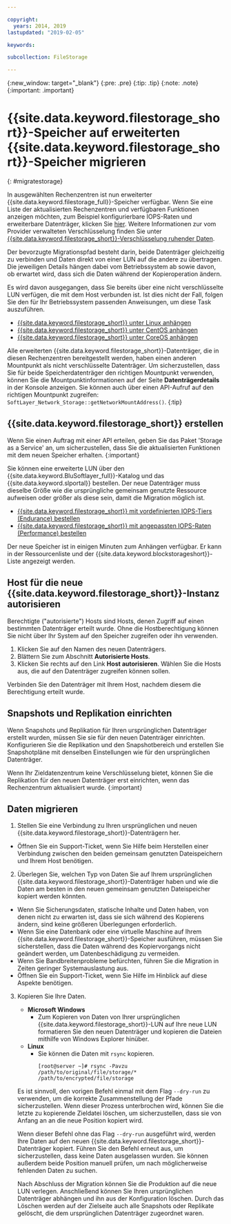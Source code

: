 ```yaml
---

copyright:
  years: 2014, 2019
lastupdated: "2019-02-05"

keywords:

subcollection: FileStorage

---
```

{:new_window: target="_blank"}
{:pre: .pre}
{:tip: .tip}
{:note: .note}
{:important: .important}

# {{site.data.keyword.filestorage_short}}-Speicher auf erweiterten {{site.data.keyword.filestorage_short}}-Speicher migrieren
{: #migratestorage}

In ausgewählten Rechenzentren ist nun erweiterter {{site.data.keyword.filestorage_full}}-Speicher verfügbar. Wenn Sie eine Liste der aktualisierten Rechenzentren und verfügbaren Funktionen anzeigen möchten, zum Beispiel konfigurierbare IOPS-Raten und erweiterbare Datenträger, klicken Sie [hier](/docs/infrastructure/FileStorage?topic=FileStorage-news). Weitere Informationen zur vom Provider verwalteten Verschlüsselung finden Sie unter [{{site.data.keyword.filestorage_short}}-Verschlüsselung ruhender Daten](/docs/infrastructure/FileStorage?topic=FileStorage-encryption).

Der bevorzugte Migrationspfad besteht darin, beide Datenträger gleichzeitig zu verbinden und Daten direkt von einer LUN auf die andere zu übertragen. Die jeweiligen Details hängen dabei vom Betriebssystem ab sowie davon, ob erwartet wird, dass sich die Daten während der Kopieroperation ändern.

Es wird davon ausgegangen, dass Sie bereits über eine nicht verschlüsselte LUN verfügen, die mit dem Host verbunden ist. Ist dies nicht der Fall, folgen Sie den für Ihr Betriebssystem passenden Anweisungen, um diese Task auszuführen.

- [{{site.data.keyword.filestorage_short}} unter Linux anhängen](/docs/infrastructure/FileStorage?topic=FileStorage-mountingLinux)
- [{{site.data.keyword.filestorage_short}} unter CentOS anhängen](/docs/infrastructure/FileStorage?topic=FileStorage-mountingCentOS)
- [{{site.data.keyword.filestorage_short}} unter CoreOS anhängen](/docs/infrastructure/FileStorage?topic=FileStorage-mountingCoreOS)

Alle erweiterten {{site.data.keyword.filestorage_short}}-Datenträger, die in diesen Rechenzentren bereitgestellt werden, haben einen anderen Mountpunkt als nicht verschlüsselte Datenträger. Um sicherzustellen, dass Sie für beide Speicherdatenträger den richtigen Mountpunkt verwenden, können Sie die Mountpunktinformationen auf der Seite **Datenträgerdetails** in der Konsole anzeigen. Sie können auch über einen API-Aufruf auf den richtigen Mountpunkt zugreifen: `SoftLayer_Network_Storage::getNetworkMountAddress()`.
{:tip}


## {{site.data.keyword.filestorage_short}} erstellen

Wenn Sie einen Auftrag mit einer API erteilen, geben Sie das Paket 'Storage as a Service' an, um sicherzustellen, dass Sie die aktualisierten Funktionen mit dem neuen Speicher erhalten.
{:important}

Sie können eine erweiterte LUN über den {{site.data.keyword.BluSoftlayer_full}}-Katalog und das {{site.data.keyword.slportal}} bestellen. Der neue Datenträger muss dieselbe Größe wie die ursprüngliche gemeinsam genutzte Ressource aufweisen oder größer als diese sein, damit die Migration möglich ist.

- [{{site.data.keyword.filestorage_short}} mit vordefinierten IOPS-Tiers (Endurance) bestellen](/docs/infrastructure/FileStorage?topic=FileStorage-orderingConsole#endurance)
- [{{site.data.keyword.filestorage_short}} mit angepassten IOPS-Raten (Performance) bestellen](/docs/infrastructure/FileStorage?topic=FileStorage-orderingConsole#performance)

Der neue Speicher ist in einigen Minuten zum Anhängen verfügbar. Er kann in der Ressourcenliste und der {{site.data.keyword.blockstorageshort}}-Liste angezeigt werden.


## Host für die neue {{site.data.keyword.filestorage_short}}-Instanz autorisieren

Berechtigte ("autorisierte") Hosts sind Hosts, denen Zugriff auf einen bestimmten Datenträger erteilt wurde. Ohne die Hostberechtigung können Sie nicht über Ihr System auf den Speicher zugreifen oder ihn verwenden.

1. Klicken Sie auf den Namen des neuen Datenträgers.
2. Blättern Sie zum Abschnitt **Autorisierte Hosts**.
3. Klicken Sie rechts auf den Link **Host autorisieren**. Wählen Sie die Hosts aus, die auf den Datenträger zugreifen können sollen.

Verbinden Sie den Datenträger mit Ihrem Host, nachdem diesem die Berechtigung erteilt wurde.


## Snapshots und Replikation einrichten

Wenn Snapshots und Replikation für Ihren ursprünglichen Datenträger erstellt wurden, müssen Sie sie für den neuen Datenträger einrichten. Konfigurieren Sie die Replikation und den Snapshotbereich und erstellen Sie Snapshotpläne mit denselben Einstellungen wie für den ursprünglichen Datenträger.

Wenn Ihr Zieldatenzentrum keine Verschlüsselung bietet, können Sie die Replikation für den neuen Datenträger erst einrichten, wenn das Rechenzentrum aktualisiert wurde.
{:important}


## Daten migrieren

1. Stellen Sie eine Verbindung zu Ihren ursprünglichen und neuen {{site.data.keyword.filestorage_short}}-Datenträgern her.
  - Öffnen Sie ein Support-Ticket, wenn Sie Hilfe beim Herstellen einer Verbindung zwischen den beiden gemeinsam genutzten Dateispeichern und Ihrem Host benötigen.

2. Überlegen Sie, welchen Typ von Daten Sie auf Ihrem ursprünglichen {{site.data.keyword.filestorage_short}}-Datenträger haben und wie die Daten am besten in den neuen gemeinsam genutzten Dateispeicher kopiert werden könnten.
  - Wenn Sie Sicherungsdaten, statische Inhalte und Daten haben, von denen nicht zu erwarten ist, dass sie sich während des Kopierens ändern, sind keine größeren Überlegungen erforderlich.
  - Wenn Sie eine Datenbank oder eine virtuelle Maschine auf Ihrem {{site.data.keyword.filestorage_short}}-Speicher ausführen, müssen Sie sicherstellen, dass die Daten während des Kopiervorgangs nicht geändert werden, um Datenbeschädigung zu vermeiden.
  - Wenn Sie Bandbreitenprobleme befürchten, führen Sie die Migration in Zeiten geringer Systemauslastung aus.
  - Öffnen Sie ein Support-Ticket, wenn Sie Hilfe im Hinblick auf diese Aspekte benötigen.

3. Kopieren Sie Ihre Daten.
   - **Microsoft Windows**
     - Zum Kopieren von Daten von Ihrer ursprünglichen {{site.data.keyword.filestorage_short}}-LUN auf Ihre neue LUN formatieren Sie den neuen Datenträger und kopieren die Dateien mithilfe von Windows Explorer hinüber.
   - **Linux**
     - Sie können die Daten mit `rsync` kopieren.
       ```
       [root@server ~]# rsync -Pavzu /path/to/original/file/storage/* /path/to/encrypted/file/storage
       ```

   Es ist sinnvoll, den vorigen Befehl einmal mit dem Flag `--dry-run` zu verwenden, um die korrekte Zusammenstellung der Pfade sicherzustellen. Wenn dieser Prozess unterbrochen wird, können Sie die letzte zu kopierende Zieldatei löschen, um sicherzustellen, dass sie von Anfang an an die neue Position kopiert wird.

   Wenn dieser Befehl ohne das Flag `--dry-run` ausgeführt wird, werden Ihre Daten auf den neuen {{site.data.keyword.filestorage_short}}-Datenträger kopiert. Führen Sie den Befehl erneut aus, um sicherzustellen, dass keine Daten ausgelassen wurden. Sie können außerdem beide Position manuell prüfen, um nach möglicherweise fehlenden Daten zu suchen.

   Nach Abschluss der Migration können Sie die Produktion auf die neue LUN verlegen. Anschließend können Sie Ihren ursprünglichen Datenträger abhängen und ihn aus der Konfiguration löschen. Durch das Löschen werden auf der Zielseite auch alle Snapshots oder Replikate gelöscht, die dem ursprünglichen Datenträger zugeordnet waren.

